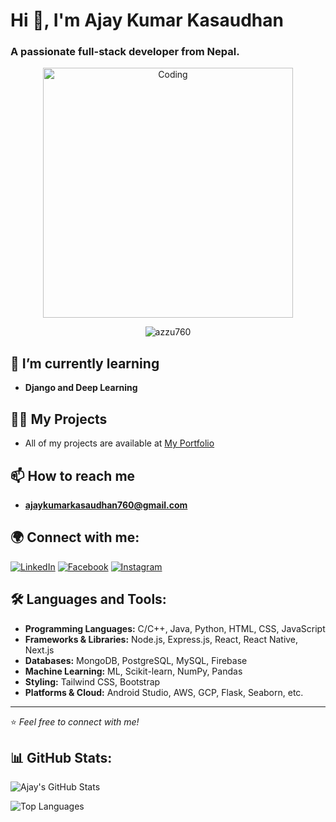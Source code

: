 # Hi 👋, I'm Ajay Kumar Kasaudhan

### A passionate full-stack developer from Nepal.

<div align="center">
  <img src="https://cdn.dribbble.com/users/1162077/screenshots/3848914/programmer.gif" alt="Coding" width="400">
</div>

<p align="center">
  <img src="https://komarev.com/ghpvc/?username=azzu760&label=Profile%20views&color=0e75b6&style=flat" alt="azzu760" />
</p>

## 🌱 I’m currently learning
- **Django and Deep Learning**

## 👨‍💻 My Projects
- All of my projects are available at [My Portfolio](https://ajaykasaudhan.vercel.app/)

## 📫 How to reach me
- **ajaykumarkasaudhan760@gmail.com**

## 🌍 Connect with me:
[![LinkedIn](https://raw.githubusercontent.com/rahuldkjain/github-profile-readme-generator/master/src/images/icons/Social/linked-in-alt.svg)](https://linkedin.com/in/ajay-kumar-kasaudhan-baniya-968826236)
[![Facebook](https://raw.githubusercontent.com/rahuldkjain/github-profile-readme-generator/master/src/images/icons/Social/facebook.svg)](https://fb.com/a.j.a.y.587263)
[![Instagram](https://raw.githubusercontent.com/rahuldkjain/github-profile-readme-generator/master/src/images/icons/Social/instagram.svg)](https://instagram.com/0nly.azzu)

## 🛠️ Languages and Tools:
- **Programming Languages:** C/C++, Java, Python, HTML, CSS, JavaScript
- **Frameworks & Libraries:** Node.js, Express.js, React, React Native, Next.js
- **Databases:** MongoDB, PostgreSQL, MySQL, Firebase
- **Machine Learning:** ML, Scikit-learn, NumPy, Pandas
- **Styling:** Tailwind CSS, Bootstrap
- **Platforms & Cloud:** Android Studio, AWS, GCP, Flask, Seaborn, etc.

---
⭐️ *Feel free to connect with me!*


## 📊 GitHub Stats:
<p>
  <img src="https://github-readme-stats.vercel.app/api?username=azzu760&show_icons=true&theme=radical" alt="Ajay's GitHub Stats"/>
</p>

<p>
  <img src="https://github-readme-stats.vercel.app/api/top-langs/?username=azzu760&layout=compact&theme=radical" alt="Top Languages"/>
</p>
